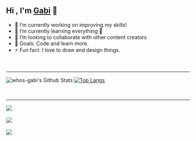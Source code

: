 ## Hi , I'm [Gabi][website] 👋

- 🔭 I’m currently working on improving my skills!
- 🌱 I’m currently learning everything 🤣
- 👯 I’m looking to collaborate with other content creators
- 🥅 Goals: Code and learn more.
- ⚡ Fun fact: I love to draw and design things.


<br/>

<!-- 
<h3>🛠 Tech Stack:</h3>

- 💻 &nbsp; C++ | PHP |  JavaScript | Java   
- 🌐 &nbsp; HTML | CSS | Bootstrap 
- ☁ &nbsp; Google Cloud Platform | Netlify 
- ✅️ &nbsp; White Hacking | Electronics | Developer | Linux User | Student 

<br />
<br />
 -->

---

<img align="left" alt="whos-gabi's Github Stats" src="https://github-readme-stats.vercel.app/api?username=whos-gabi&show_icons=true&hide_border=true&theme=dark" />


[![Top Langs](https://github-readme-stats.vercel.app/api/top-langs/?username=whos-gabi&theme=dark)](https://github.com/whos-gabi?tab=repositories)

<br/>
<!-- 
[![ReadMe Card](https://github-readme-stats.vercel.app/api/pin/?username=whos-gabi&repo=CodeChest&theme=dark)](https://github.com/whos-gabi/CodeChest)
<br/>
[![ReadMe Card](https://github-readme-stats.vercel.app/api/pin/?username=StudentAppRO&repo=StudentApp&theme=dark)](https://github.com/StudentAppRO/StudentApp)
<br/>
[![ReadMe Card](https://github-readme-stats.vercel.app/api/pin/?username=whos-gabi&repo=CppCode&theme=dark)](https://github.com/whos-gabi/CppCode)
 -->
<hr/>

<a href="https://github.com/StudentAppRO/StudentApp">
  <img align="center" src="https://github-readme-stats.vercel.app/api/pin/?username=StudentAppRO&repo=StudentApp&theme=dark" />
</a>
<br/>
<br/>
<a href="https://github.com/whos-gabi/CppCode">
  <img align="center" src="https://github-readme-stats.vercel.app/api/pin/?username=whos-gabi&repo=CppCode&theme=dark" />
</a>
<br/>
<br/>
<a href="https://github.com/whos-gabi/Ethereum-Stealer">
  <img align="center" src="https://github-readme-stats.vercel.app/api/pin/?username=whos-gabi&repo=Ethereum-Stealer&theme=dark" />
</a>





[website]: https://whos-gabi.netlify.app
[telegram]: https://t.me/thecyberbro
<!-- [youtube]: https://www.youtube.com/channel/UCHIEfPewtcI0uhQfcE80VcQ -->
[instagram]: https://www.instagram.com/whos_gabi_/
